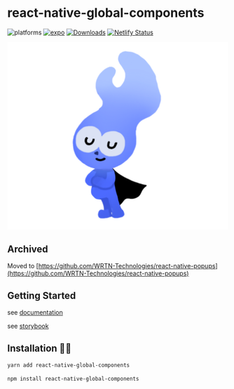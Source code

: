 # react-native-global-components

![platforms](https://img.shields.io/badge/platforms-Android%20%7C%20iOS-brightgreen.svg?style=flat-square&colorB=191A17)
[![expo](https://img.shields.io/badge/Runs%20with%20Expo-4630EB.svg?style=flat-square&logo=EXPO&labelColor=f3f3f3&logoColor=000)](https://expo.dev/)
[![Downloads](https://img.shields.io/npm/dm/react-native-global-components.svg?style=flat-square)](https://npmjs.org/package/react-native-global-components)
[![Netlify Status](https://api.netlify.com/api/v1/badges/a9da31ea-c6a5-4d5a-b0d9-4e4a696ccb29/deploy-status)](https://app.netlify.com/sites/silly-kleicha-72e9c9/deploys)

![blue](./docs/static/img/blue-jerry-3.png)

## Archived

Moved to [https://github.com/WRTN-Technologies/react-native-popups](https://github.com/WRTN-Technologies/react-native-popups)

## Getting Started

see [documentation](https://jeongshin.github.io/)

see [storybook](https://silly-kleicha-72e9c9.netlify.app/)

## Installation 👋🏻

```bash
yarn add react-native-global-components
```

```bash
npm install react-native-global-components
```
